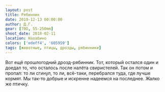 ```yaml
---
layout: post
title: Рябинник
date: 2019-12-13 00:00:00
author: Д.Г.
gear: [70D, 55-250mm]
shoot_date: 2018-02-11
location: Нахабино
colors: ['edeff4', '605959']
tags: [животные, птицы, дрозды, рябинники]
---
```

Вот ещё прошлогодний дрозд-рябинник. Тот, который остался один и доедал то, что осталось после налёта свиристелей. Так он потом и пропал: то ли сгинул, то ли, всё-таки, перебрался туда, где лучше кормят. Мы так-то добрые и искренне надеемся на последнее. Жалко же птичку.

